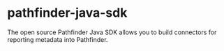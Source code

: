 # pathfinder-java-sdk
The open source Pathfinder Java SDK allows you to build connectors for reporting metadata into Pathfinder.
